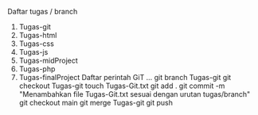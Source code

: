 Daftar tugas / branch
1. Tugas-git
2. Tugas-html
3. Tugas-css
4. Tugas-js
5. Tugas-midProject
6. Tugas-php
7. Tugas-finalProject
Daftar perintah GiT
…
git branch Tugas-git
git checkout Tugas-git
touch Tugas-Git.txt
git add .
git commit -m "Menambahkan file Tugas-Git.txt sesuai dengan urutan tugas/branch"
git checkout main
git merge Tugas-git
git push
